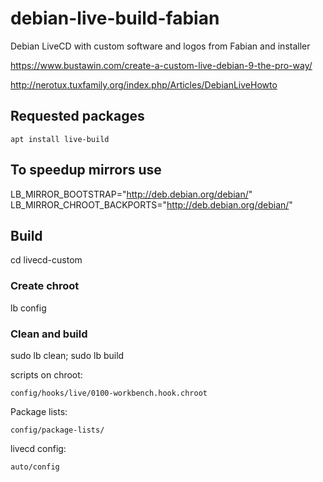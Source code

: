 # debian-live-build-fabian

Debian LiveCD with custom software and logos from Fabian and installer 

https://www.bustawin.com/create-a-custom-live-debian-9-the-pro-way/

http://nerotux.tuxfamily.org/index.php/Articles/DebianLiveHowto


## Requested packages

    apt install live-build

## To speedup mirrors use

LB_MIRROR_BOOTSTRAP="http://deb.debian.org/debian/"
LB_MIRROR_CHROOT_BACKPORTS="http://deb.debian.org/debian/"

## Build

cd livecd-custom

### Create chroot

lb config

### Clean and build

sudo lb clean; sudo lb build

scripts on chroot:

    config/hooks/live/0100-workbench.hook.chroot

Package lists:

    config/package-lists/

livecd config:

    auto/config
